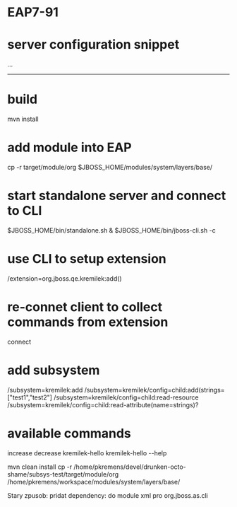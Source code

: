 # EAP7-91
# server configuration snippet
<extension module="org.jboss.qe.kremilek"/>
...
<subsystem xmlns="urn:pkremens:kremilek:1.0">
   <child strings="test1, test2"/>
</subsystem>

-----------------------------

# build
mvn install

# add module into EAP
cp -r target/module/org $JBOSS_HOME/modules/system/layers/base/

# start standalone server and connect to CLI
$JBOSS_HOME/bin/standalone.sh &
$JBOSS_HOME/bin/jboss-cli.sh -c

# use CLI to setup extension
/extension=org.jboss.qe.kremilek:add()

# re-connet client to collect commands from extension
connect

# add subsystem
/subsystem=kremilek:add
/subsystem=kremilek/config=child:add(strings=["test1","test2"]
/subsystem=kremilek/config=child:read-resource
/subsystem=kremilek/config=child:read-attribute(name=strings)?

# available commands
increase
decrease
kremilek-hello
kremilek-hello --help

mvn clean install
cp -r /home/pkremens/devel/drunken-octo-shame/subsys-test/target/module/org /home/pkremens/workspace/modules/system/layers/base/

Stary zpusob:
pridat dependency:
<module name="org.jboss.qe.kremilek" optional="true" services="import"/>
do module xml pro org.jboss.as.cli
        